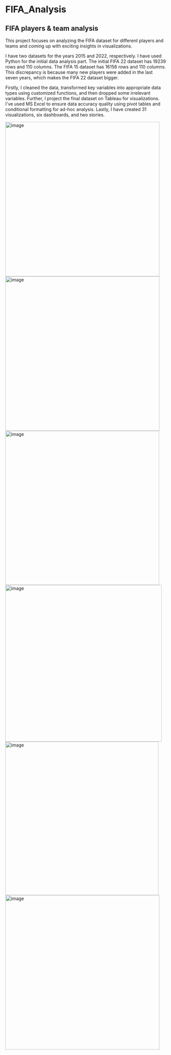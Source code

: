 # FIFA_Analysis

## FIFA players & team analysis

This project focuses on analyzing the FIFA dataset for different players and teams and coming up with exciting insights in visualizations.

I have two datasets for the years 2015 and 2022, respectively. I have used Python for the initial data analysis part. The initial FIFA 22 dataset has 19239 rows and 110 columns. The FIFA 15 dataset has 16156 rows and 110 columns. This discrepancy is because many new players were added in the last seven years, which makes the FIFA 22 dataset bigger.

Firstly, I cleaned the data, transformed key variables into appropriate data types using customized functions, and then dropped some irrelevant variables. Further, I project the final dataset on Tableau for visualizations. I've used MS Excel to ensure data accuracy quality using pivot tables and conditional formatting for ad-hoc analysis. Lastly, I have created 31 visualizations, six dashboards, and two stories.


<img width="483" alt="image" src="https://github.com/Sarjak369/FIFA_Analysis/assets/56110199/e050efef-56d6-456c-8157-52eede9af53d">

<img width="483" alt="image" src="https://github.com/Sarjak369/FIFA_Analysis/assets/56110199/67582037-c50a-448f-9474-37292887117e">

<img width="482" alt="image" src="https://github.com/Sarjak369/FIFA_Analysis/assets/56110199/21317bd9-0aa9-4a0a-86ca-dfef441d1796">

<img width="490" alt="image" src="https://github.com/Sarjak369/FIFA_Analysis/assets/56110199/b7b8848a-d782-4182-a8ee-f37cda28e941">

<img width="480" alt="image" src="https://github.com/Sarjak369/FIFA_Analysis/assets/56110199/1af33ab2-95c8-4961-9aed-f7cb8b756655">

<img width="483" alt="image" src="https://github.com/Sarjak369/FIFA_Analysis/assets/56110199/0548c852-30a3-4083-bb5b-222cbf09a644">





